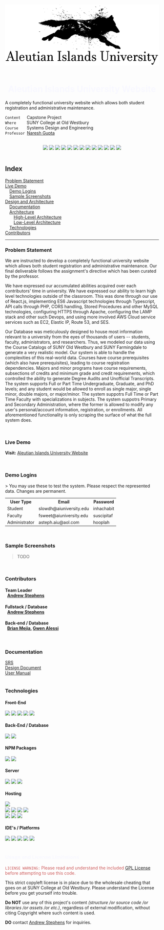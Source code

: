 <div style="display:float" align="center">
    <img height="200px" src="https://github.com/Andrew-R-Stephens/website-Aleutian_Islands_University/blob/main/src/res/unilogo-simple.png"/>
</div>

<br>

<div align='center'><h1 style="color: ghostwhite">Aleutian Islands University Website</h1></div>

<p>A completely functional university website which allows both student registration and administrative maintenance.</p>
<p>
    <code>Content</code>&emsp;&ensp;Capstone Project<br/>
    <code>Where</code>&emsp;&emsp;&ensp;SUNY College at Old Westbury<br/>
    <code>Course</code>&emsp;&emsp;Systems Design and Engineering<br/>
    <code>Professor</code>&ensp;<a href="https://www.linkedin.com/in/naresh-gupta-8b62601a/">Naresh Gupta</a>
</p>

<br>
    
<div style="display:float" align="center">
    <img src="https://img.shields.io/badge/-Node.js-339933?logo=node.js&logoColor=black&style=bold"/>
    <img src="https://img.shields.io/badge/-React-61DAFB?logo=react&logoColor=black&style=bold"/>
    <img src="https://img.shields.io/badge/-Typescript-3178C6?logo=typescript&logoColor=white&style=bold"/>
    <img src="https://img.shields.io/badge/-CSS-1572B6?logo=css3&logoColor=white&style=bold"/>
    <img src="https://img.shields.io/badge/-HTML5-E34F26?logo=html5&logoColor=white&style=bold"/>
    <img src="https://img.shields.io/badge/-PHP-777BB4?logo=php&logoColor=white&style=bold"/>
    <img src="https://img.shields.io/badge/-MySQL-4479A1?logo=mysql&logoColor=white&style=bold"/>
    <img src="https://img.shields.io/badge/Ubuntu-E95420?logo=ubuntu&logoColor=white&style=bold"/>
    <img src="https://img.shields.io/badge/Node.js-339933?logo=node.js&logoColor=black&style=bold"/>
    <img src="https://img.shields.io/badge/Apache-D22128?logo=apache&logoColor=white&style=bold"/>
    <img src="https://img.shields.io/badge/AWS-232F3E?logo=amazon%20aws&logoColor=white&style=bold"/>
    <img src="https://img.shields.io/badge/Git-Bash-F05032?logo=git&logoColor=white&style=bold"/>
    <img src="https://img.shields.io/badge/Github-181717?logo=github&logoColor=white&style=bold"/>
</div>

<br>

<div align='left'><h2>Index</h2><div>
<div><a href="#problem-statement">Problem Statement</a></div>
<div><a href="#live-demo">Live Demo</a></div>
<div><label>&emsp;<a href="#demo-logins">Demo Logins</a></label></div>
<div><label>&emsp;<a href="#sample-screenshots">Sample Screenshots</a></label></div>
<div><a href="#design-and-architecture">Design and Architecture</a></div>
<div><label>&emsp;<a href="#documentation">Documentation</a></label></div>
<div><label>&emsp;<a href="#architecture">Architecture</a></label></div>
<div><label>&emsp;&emsp;<a href="#high-level-architecture">High-Level Architecture</a></label></div>
<div><label>&emsp;&emsp;<a href="#low-level-architecture">Low-Level Architecture</a></label></div>
<div><label>&emsp;<a href="#technologies">Technologies</a></label></div>
<div><a href="#acknowledgements">Contributors</a></div>

<hr/>

<div align='left'><h3>Problem Statement</h3></div>

<p>We are instructed to develop a completely functional university website which allows both student registration and administrative maintenance. Our final deliverable follows the assignment's directive which has been curated by the professor.</p>
<p>We have expressed our accumulated abilities acquired over each contributors' time in university. We have expressed our ability to learn high level technologies outside of the classroom. This was done through our use of React.js, implementing ES6 Javascript technologies through Typescript, API calls through PHP, CORS handling, Stored Procedures and other MySQL technologies, configuring HTTPS through Apache, configuring the LAMP stack and other such Devops, and using more involved AWS Cloud service services such as EC2, Elastic IP, Route 53, and SES.</p>
<p>Our Database was meticulously designed to house most information relevant to a university from the eyes of thousands of users -- students, faculty, administrators, and researchers. Thus, we modeled our data using the Course Catalogs of SUNY Old Westbury and SUNY Farmingdale to generate a very realistic model. Our system is able to handle the complexities of this real-world data. Courses have course prerequisites (which also have prerequisites), leading to course registration dependencies. Majors and minor programs have course requirements, subsections of credits and minimum grade and credit requirements, which controlled the ability to generate Degree Audits and Unofficial Transcripts. The system supports Full or Part Time Undergraduate, Graduate, and PhD levels; and any student would be allowed to enroll as single major, single minor, double majors, or major/minor. The system suppotrs Full Time or Part Time Faculty with specializations in subjects. The system suppotrs Primary and Secondary Administration, where the former is allowed to modify any user's personal/account information, registration, or enrollments. All aforementioned functionality is only scraping the surface of what the full system does.</p>

<br>

<div align='left'><h3>Live Demo</h3></div>

<b>Visit:</b> [Aleutian Islands University Website](https://aiu.tritium-studios.com/)

<br>

<h3>Demo Logins</h3>
> You may use these to test the system. Please respect the represented data. Changes are permanent.
<table>
    <head><tr><th>User Type</th><th>Email</th><th>Password</th></tr></head>
    <body><tr><td>Student</td><td>slowdh@aiuniversity.edu</td><td>inhachabit</td></tr></body>
    <body><tr><td>Faculty</td><td>fsweet@aiuniversity.edu</td><td>suscipitaf</td></tr></body>
    <body><tr><td>Administrator</td><td>asteph.aiu@aol.com</td><td>hooplah</td></tr></body>
</table>

<br>

<div align='left'><h3>Sample Screenshots</h3></div>
<blockquote>TODO</blockquote>
<!-- TODO -->

<br>

<div align='left'><h3>Contributors</h3></div>

#### Team Leader<br/>&ensp;[Andrew Stephens](https://github.com/Andrew-R-Stephens)
#### Fullstack / Database<br/>&ensp;[Andrew Stephens](https://github.com/Andrew-R-Stephens)
#### Back-end / Database <br/>&ensp;[Brian Mejia](https://github.com/brintend0), [Gwen Alessi](https://github.com/Alessi98)

<br>

<div align='left'><h3>Documentation</h3></div>

<div><a href="https://github.com/asteph11/SystemDesignProject/blob/main/documentation/Systems%20Design%20SRS.pdf">SRS</a></div>
<div><a href="https://github.com/asteph11/SystemDesignProject/blob/main/documentation/AIU%20Design%20Document.pdf">Design Document</a></div>
<div><a href="https://github.com/asteph11/SystemDesignProject/blob/main/documentation/AIU%20User%20Manual.pdf">User Manual</a></div>

<br>

<div align='left'><h3>Technologies</h3></div>
<div align='left'><h4>Front-End</h4></div>

<div style="display:float">
    <img src="https://img.shields.io/badge/-Node.js-339933?logo=node.js&logoColor=black&style=bold"/>
    <img src="https://img.shields.io/badge/-React-61DAFB?logo=react&logoColor=black&style=bold"/>
    <img src="https://img.shields.io/badge/-Typescript-3178C6?logo=typescript&logoColor=white&style=bold"/>
    <img src="https://img.shields.io/badge/-CSS-1572B6?logo=css3&logoColor=white&style=bold"/>
    <img src="https://img.shields.io/badge/-HTML5-E34F26?logo=html5&logoColor=white&style=bold"/>
</div>

<h4>Back-End / Database</h4>

<div style="display:float">
    <img src="https://img.shields.io/badge/-PHP-777BB4?logo=php&logoColor=white&style=bold"/>
    <img src="https://img.shields.io/badge/-MySQL-4479A1?logo=mysql&logoColor=white&style=bold"/>
</div>

<h4>NPM Packages</h4>
<div style="display:float">
    <img src="https://img.shields.io/badge/MUI-Pagination-007FFF?logo=mui&logoColor=white&style=bold"/>
    <img src="https://img.shields.io/badge/ChartsJS-FF6384?logo=chart.js&logoColor=white&style=bold"/>
</div>

<h4>Server</h4>

<div style="display:float">
    <img src="https://img.shields.io/badge/Ubuntu-E95420?logo=ubuntu&logoColor=white&style=bold"/>
    <img src="https://img.shields.io/badge/Node.js-339933?logo=node.js&logoColor=black&style=bold"/>
    <img src="https://img.shields.io/badge/Apache-D22128?logo=apache&logoColor=white&style=bold"/>
</div>

<h4>Hosting</h4>

<div style="display:float">
    <img src="https://img.shields.io/badge/AWS-232F3E?logo=amazon%20aws&logoColor=white&style=bold"/>
</div>
<div style="display:float">
    <img src="https://img.shields.io/badge/AWS-SES-232F3E?logo=amazon%20aws&logoColor=white&style=bold"/>
    <img src="https://img.shields.io/badge/AWS-Route%2053-232F3E?logo=amazon%20aws&logoColor=white&style=bold"/>
    <img src="https://img.shields.io/badge/AWS-IAM-232F3E?logo=amazon%20aws&logoColor=white&style=bold"/>
    <img src="https://img.shields.io/badge/AWS-Certificate%20Manager-232F3E?logo=amazon%20aws&logoColor=white&style=bold"/>
</div>
<div style="display:float">
    <img src="https://img.shields.io/badge/Amazon%20EC2-FF9900?logo=amazon%20ec2&logoColor=white&style=bold"/>
    <img src="https://img.shields.io/badge/Amazon%20EC2-Elastic%20IP-FF9900?logo=amazon%20ec2&logoColor=white&style=bold"/>
    <img src="https://img.shields.io/badge/Amazon%20EC2-Load%20Balancer-FF9900?logo=amazon%20ec2&logoColor=white&style=bold"/>
</div>

<h4>IDE's / Platforms</h4>

<div style="display:float">
    <img src="https://img.shields.io/badge/-IntelliJ%20Ultimate-000000?logo=intellij%20idea&logoColor=white&style=bold"/>
    <img src="https://img.shields.io/badge/MySQL%20Workbench-4479A1?logo=mysql&logoColor=white&style=bold"/>
    <img src="https://img.shields.io/badge/Fillezilla-BF0000?logo=filezilla&logoColor=white&style=bold"/>
    <img src="https://img.shields.io/badge/Git-Bash-F05032?logo=git&logoColor=white&style=bold"/>
    <img src="https://img.shields.io/badge/Github-181717?logo=github&logoColor=white&style=bold"/>
</div>

<br>

<h3 style="color: ghostwhite">Usage and License Limitations</h3>

<p style="color: indianred"><code>LICENSE WARNING:</code> Please read and understand the included <a href="https://github.com/asteph11/SoftwareEngineeringProject/blob/main/LICENSE.md">GPL License</a> before attempting to use this code.</p>
<p>This strict copyleft license is in place due to the wholesale cheating that goes on at SUNY College at Old Westbury. Please understand the License before you get yourself into trouble.</p>
<p><b>Do NOT</b> use any of this project's content <em>(structure /or source code /or libraries /or assets /or etc.)</em>, regardless of external modification, without citing Copyright where such content is used.</p>
<p><b>DO</b> contact <a href="mailto:asteph11@oldwestbury.edu">Andrew Stephens</a> for inquiries.</p>
